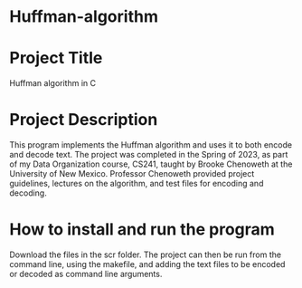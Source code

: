 # Huffman-algorithm

# Project Title
Huffman algorithm in C

# Project Description
This program implements the Huffman algorithm and uses it to both encode and decode text. The project was completed in the Spring of 2023, as part of my Data Organization course, CS241, taught by Brooke Chenoweth at the University of New Mexico. Professor Chenoweth provided project guidelines, lectures on the algorithm, and test files for encoding and decoding.

# How to install and run the program
Download the files in the scr folder. The project can then be run from the command line, using the makefile, and adding the text files to be encoded or decoded as command line arguments.  

